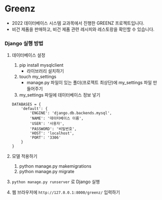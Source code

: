# Greenz

- 2022 데이터베이스 시스템 교과목에서 진행한 GREENZ 프로젝트입니다.
- 비건 제품을 판매하고, 비건 제품 관련 레시피와 레스토랑을 확인할 수 있습니다.

### Django 실행 방법
1. 데이터베이스 설정
    1) pip install mysqlclient
         - 라이브러리 설치하기
    2) touch my_settings
         - manage.py 파일이 있는 폴더(프로젝트 최상단)에 my_settings 파일 만들어주기
    3) my_settings 파일에 데이터베이스 정보 넣기
    ```
   DATABASES = {   
        'default': {   
            'ENGINE': 'django.db.backends.mysql',
            'NAME': '데이터베이스 이름',
            'USER': '사용자',
            'PASSWORD': '비밀번호',
            'HOST': 'localhost',
            'PORT': '3306'
        }
    }
   ```

2. 모델 적용하기   
    1) python manage.py makemigrations   
    2) python manage.py migrate   
    

3. `python manage.py runserver` 로 Django 실행


4. 웹 브라우저에 `http://127.0.0.1:8000/greenz/` 입력하기
